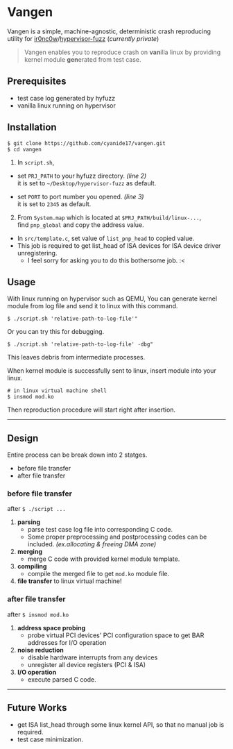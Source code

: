 # Vangen
Vangen is a simple, machine-agnostic, deterministic  crash reproducing utility for [ir0nc0w](https://github.com/ir0nc0w)/[hypervisor-fuzz](https://github.com/ir0nc0w/hypervisor-fuzz) (_currently private_)
> Vangen enables you to reproduce crash on **van**illa linux by providing kernel module **gen**erated from test case.

## Prerequisites
- test case log generated by hyfuzz
- vanilla linux running on hypervisor

## Installation
```
$ git clone https://github.com/cyanide17/vangen.git
$ cd vangen
```
1. In `script.sh`,   

- set `PRJ_PATH` to your hyfuzz directory. *(line 2)*   
it is set to `~/Desktop/hypervisor-fuzz` as default.   

- set `PORT` to port number you opened. *(line 3)*   
it is set to `2345` as default.

2. From `System.map` which is located at `$PRJ_PATH/build/linux-...`,   
find `pnp_global` and copy the address value.

- In `src/template.c`, set value of `list_pnp_head` to copied value.
- This job is required to get list_head of ISA devices for ISA device driver unregistering.
    - I feel sorry for asking you to do this bothersome job. :<


## Usage
With linux running on hypervisor such as QEMU,
You can generate kernel module from log file and send it to linux with this command.
```
$ ./script.sh 'relative-path-to-log-file'"
```
Or you can try this for debugging.
```
$ ./script.sh 'relative-path-to-log-file' -dbg"
```
This leaves debris from intermediate processes.   
   
When kernel module is successfully sent to linux, insert module into your linux.
```
# in linux virtual machine shell
$ insmod mod.ko
```
Then reproduction procedure will start right after insertion.


***
## Design
Entire process can be break down into 2 statges.
- before file transfer
-  after file transfer

### before file transfer
after `$ ./script ...`
1. **parsing**
    - parse test case log file into corresponding C code.
    - Some proper preprocessing and postprocessing codes can be included. *(ex.allocating & freeing DMA zone)*
2. **merging**
    - merge C code with provided kernel module template.
3. **compiling**
    - compile the merged file to get `mod.ko` module file.
4. **file transfer** to linux virtual machine!

### after file transfer
after `$ insmod mod.ko`
1. **address space probing**
    - probe virtual PCI devices' PCI configuration space to get BAR addresses for I/O operation
2. **noise reduction**
    - disable hardware interrupts from any devices
    - unregister all device registers (PCI & ISA)
3. **I/O operation**
    - execute parsed C code.
    
    
***
## Future Works
- get ISA list_head through some linux kernel API, so that no manual job is required.
- test case minimization.
